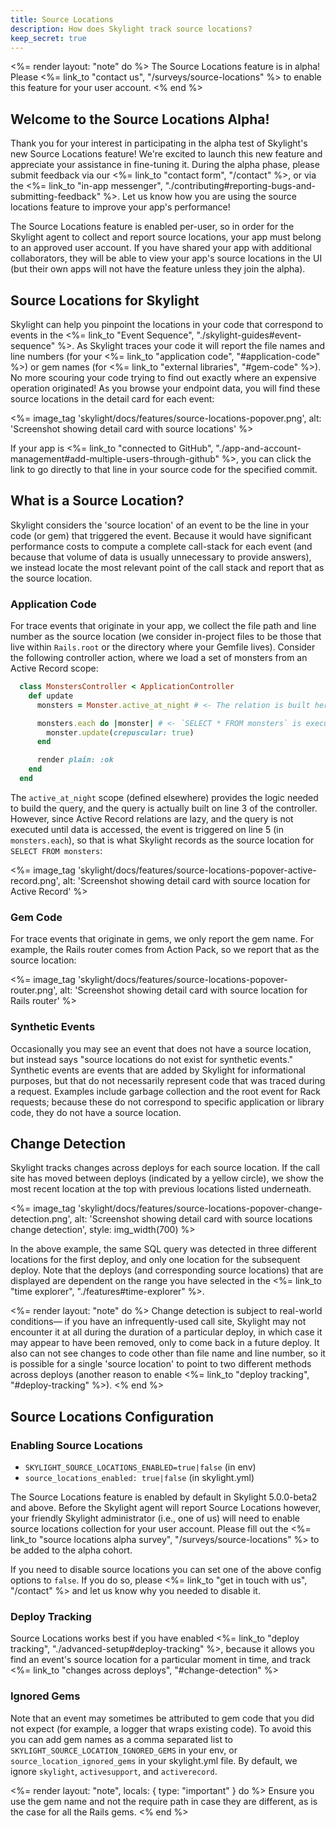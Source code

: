 ```yaml
---
title: Source Locations
description: How does Skylight track source locations?
keep_secret: true
---
```


<%= render layout: "note" do %>
  The Source Locations feature is in alpha! Please <%= link_to "contact us", "/surveys/source-locations" %> to enable this feature for your user account.
<% end %>

## Welcome to the Source Locations Alpha!

Thank you for your interest in participating in the alpha test of Skylight's new Source Locations feature! We're excited to launch this new feature and appreciate your assistance in fine-tuning it. During the alpha phase, please submit feedback via our <%= link_to "contact form", "/contact" %>, or via the <%= link_to "in-app messenger", "./contributing#reporting-bugs-and-submitting-feedback" %>. Let us know how you are using the source locations feature to improve your app's performance!

The Source Locations feature is enabled per-user, so in order for the Skylight agent to collect and report source locations, your app must belong to an approved user account. If you have shared your app with additional collaborators, they will be able to view your app's source locations in the UI (but their own apps will not have the feature unless they join the alpha).

## Source Locations for Skylight

Skylight can help you pinpoint the locations in your code that correspond to events in the <%= link_to "Event Sequence", "./skylight-guides#event-sequence" %>. As Skylight traces your code it will report the file names and line numbers (for your <%= link_to "application code", "#application-code" %>) or gem names (for <%= link_to "external libraries", "#gem-code" %>). No more scouring your code trying to find out exactly where an expensive operation originated! As you browse your endpoint data, you will find these source locations in the detail card for each event:

<%= image_tag 'skylight/docs/features/source-locations-popover.png', alt: 'Screenshot showing detail card with source locations' %>

If your app is <%= link_to "connected to GitHub", "./app-and-account-management#add-multiple-users-through-github" %>, you can click the link to go directly to that line in your source code for the specified commit.

## What is a Source Location?

Skylight considers the 'source location' of an event to be the line in your code (or gem) that triggered the event. Because it would have significant performance costs to compute a complete call-stack for each event (and because that volume of data is usually unnecessary to provide answers), we instead locate the most relevant point of the call stack and report that as the source location.

### Application Code

For trace events that originate in your app, we collect the file path and line number as the source location (we consider in-project files to be those that live within `Rails.root` or the directory where your Gemfile lives). Consider the following controller action, where we load a set of monsters from an Active Record scope:

```ruby
  class MonstersController < ApplicationController
    def update
      monsters = Monster.active_at_night # <- The relation is built here

      monsters.each do |monster| # <- `SELECT * FROM monsters` is executed here
        monster.update(crepuscular: true)
      end

      render plain: :ok
    end
  end
```

The `active_at_night` scope (defined elsewhere) provides the logic needed to build the query, and the query is actually built on line 3 of the controller. However, since Active Record relations are lazy, and the query is not executed until data is accessed, the event is triggered on line 5 (in `monsters.each`), so that is what Skylight records as the source location for `SELECT FROM monsters`:

<%= image_tag 'skylight/docs/features/source-locations-popover-active-record.png', alt: 'Screenshot showing detail card with source location for Active Record' %>

### Gem Code

For trace events that originate in gems, we only report the gem name. For example, the Rails router comes from Action Pack, so we report that as the source location:

<%= image_tag 'skylight/docs/features/source-locations-popover-router.png', alt: 'Screenshot showing detail card with source location for Rails router' %>

### Synthetic Events

Occasionally you may see an event that does not have a source location, but instead says "source locations do not exist for synthetic events." Synthetic events are events that are added by Skylight for informational purposes, but that do not necessarily represent code that was traced during a request. Examples include garbage collection and the root event for Rack requests; because these do not correspond to specific application or library code, they do not have a source location.

## Change Detection

Skylight tracks changes across deploys for each source location. If the call site has moved between deploys (indicated by a yellow circle), we show the most recent location at the top with previous locations listed underneath.

<%= image_tag 'skylight/docs/features/source-locations-popover-change-detection.png', alt: 'Screenshot showing detail card with source locations change detection', style: img_width(700) %>

In the above example, the same SQL query was detected in three different locations for the first deploy, and only one location for the subsequent deploy. Note that the deploys (and corresponding source locations) that are displayed are dependent on the range you have selected in the <%= link_to "time explorer", "./features#time-explorer" %>.

<%= render layout: "note" do %>
  Change detection is subject to real-world conditions&mdash; if you have an infrequently-used call site, Skylight may not encounter it at all during the duration of a particular deploy, in which case it may appear to have been removed, only to come back in a future deploy. It also can not see changes to code other than file name and line number, so it is possible for a single 'source location' to point to two different methods across deploys (another reason to enable <%= link_to "deploy tracking", "#deploy-tracking" %>).
<% end %>

## Source Locations Configuration

### Enabling Source Locations

- `SKYLIGHT_SOURCE_LOCATIONS_ENABLED=true|false` (in env)
- `source_locations_enabled: true|false` (in skylight.yml)

The Source Locations feature is enabled by default in Skylight 5.0.0-beta2 and above. Before the Skylight agent will report Source Locations however, your friendly Skylight administrator (i.e., one of us) will need to enable source locations collection for your user account. Please fill out the <%= link_to "source locations alpha survey", "/surveys/source-locations" %> to be added to the alpha cohort.

If you need to disable source locations you can set one of the above config options to `false`. If you do so, please <%= link_to "get in touch with us", "/contact" %> and let us know why you needed to disable it.

### Deploy Tracking

Source Locations works best if you have enabled <%= link_to "deploy tracking", "./advanced-setup#deploy-tracking" %>, because it allows you find an event's source location for a particular moment in time, and track <%= link_to "changes across deploys", "#change-detection" %>

### Ignored Gems

Note that an event may sometimes be attributed to gem code that you did not expect (for example, a logger that wraps existing code). To avoid this you can add gem names as a comma separated list to `SKYLIGHT_SOURCE_LOCATION_IGNORED_GEMS` in your env, or `source_location_ignored_gems` in your skylight.yml file. By default, we ignore `skylight`, `activesupport`, and `activerecord`.

<%= render layout: "note", locals: { type: "important" } do %>
  Ensure you use the gem name and not the require path in case they are different, as is the case for all the Rails gems.
<% end %>
